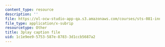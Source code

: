 ```yaml
---
content_type: resource
description: ''
file: https://ol-ocw-studio-app-qa.s3.amazonaws.com/courses/sts-081-innovation-systems-for-science-technology-energy-manufacturing-and-health-spring-2017/1c1e9ee95753587e87833d1ccb5687a2_AGFamePtVUI.vtt
file_type: application/x-subrip
resourcetype: Other
title: 3play caption file
uid: 1c1e9ee9-5753-587e-8783-3d1ccb5687a2
---
```

